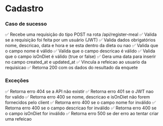# Cadastro

### Caso de sucesso

✅ Recebe uma requisição do tipo POST na rota /api/register-meal
✅ Valida se a requisição foi feita por um usuário (JWT)
✅ Valida dados obrigatórios nome, descricao, data e hora e se esta dentro da dieta ou nao
✅ Valida que o campo nome é válido
✅ Valida que o campo descricao é válido
✅ Valida que o campo isOnDiet é válido (true or false)
✅ Gera uma data para inserir no campo created_at e updated_at
✅ Vincula a refeicao ao usuario da requisicao
✅ Retorna 200 com os dados do resultado da enquete

### Exceções

✅ Retorna erro 404 se a API não existir
✅ Retorna erro 401 se o JWT nao for valido
✅ Retorna erro 400 se nome, descricao e isOnDiet não forem fornecidos pelo client
✅ Retorna erro 400 se o campo nome for inválido
✅ Retorna erro 400 se o campo descricao for inválido
✅ Retorna erro 400 se o campo isOnDiet for inválido
✅ Retorna erro 500 se der erro ao tentar criar uma refeicao
